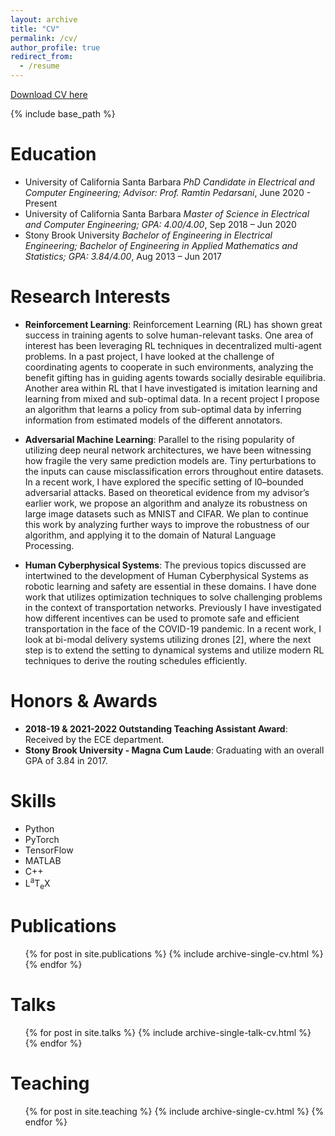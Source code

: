 ```yaml
---
layout: archive
title: "CV"
permalink: /cv/
author_profile: true
redirect_from:
  - /resume
---
```


[Download CV here](https://markbeliaev.com/files/mark_beliaev_cv.pdf)

{% include base_path %}

Education
======
* University of California Santa Barbara
_PhD Candidate in Electrical and Computer Engineering;
Advisor: Prof. Ramtin Pedarsani_, June 2020 - Present
* University of California Santa Barbara
_Master of Science in Electrical and Computer Engineering; GPA: 4.00/4.00_, Sep 2018 – Jun 2020
* Stony Brook University
_Bachelor of Engineering in Electrical Engineering;_
_Bachelor of Engineering in Applied Mathematics and Statistics; GPA: 3.84/4.00_, Aug 2013 – Jun 2017


Research Interests
======
* **Reinforcement Learning**:
Reinforcement Learning (RL) has shown great success in training agents to solve human-relevant tasks. One area of interest has been leveraging RL techniques in decentralized multi-agent problems. In a past project, I have looked at the challenge of coordinating agents to cooperate in such environments, analyzing the benefit gifting has in guiding agents towards socially desirable equilibria. Another area within RL that I have investigated is imitation learning and learning from mixed and sub-optimal data. In a recent project I propose an algorithm that learns a policy from sub-optimal data by inferring information from estimated models of the different annotators.
  

* **Adversarial Machine Learning**:
Parallel to the rising popularity of utilizing deep neural network architectures, we have been witnessing how fragile the very same prediction models are. Tiny perturbations to the inputs can cause misclassification errors throughout entire datasets. In a recent work, I have explored the specific setting of l0–bounded adversarial attacks. Based on theoretical evidence from my advisor’s earlier work, we propose an algorithm and analyze its robustness on large image datasets such as MNIST and CIFAR. We plan to continue this work by analyzing further ways to improve the robustness of our algorithm, and applying it to the domain of Natural Language Processing.

* **Human Cyberphysical Systems**: 
The previous topics discussed are intertwined to the development of Human Cyberphysical Systems as robotic learning and safety are essential in these domains. I have done work that utilizes optimization techniques to solve challenging problems in the context of transportation networks. Previously I have investigated how different incentives can be used to promote safe and efficient transportation in the face of the COVID-19 pandemic. In a recent work, I look at bi-modal delivery systems utilizing drones [2], where the next step is to extend the setting to dynamical systems and utilize modern RL techniques to derive the routing schedules efficiently.

Honors & Awards
======
* **2018-19 & 2021-2022 Outstanding Teaching Assistant Award**: Received by the ECE department.
* **Stony Brook University - Magna Cum Laude**: Graduating with an overall GPA of 3.84 in 2017.


Skills
======
* Python
* PyTorch
* TensorFlow
* MATLAB
* C++
* <span class="latex">L<sup>a</sup>T<sub>e</sub>X</span>

Publications
======
  <ul>{% for post in site.publications %}
    {% include archive-single-cv.html %}
  {% endfor %}</ul>
  
Talks
======
  <ul>{% for post in site.talks %}
    {% include archive-single-talk-cv.html %}
  {% endfor %}</ul>
  
Teaching
======
  <ul>{% for post in site.teaching %}
    {% include archive-single-cv.html %}
  {% endfor %}</ul>
  
